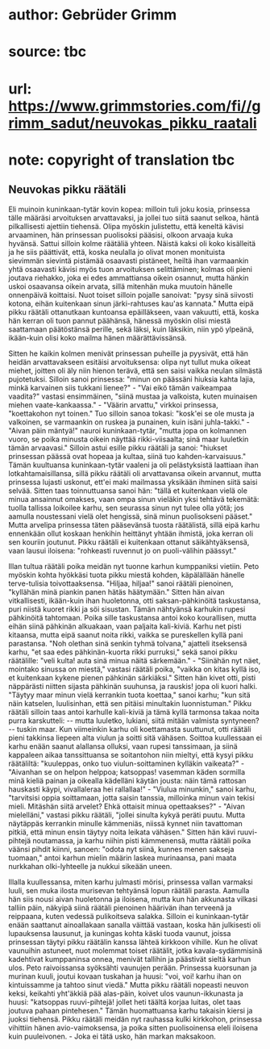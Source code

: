 # author: Gebrüder Grimm
# source: tbc
# url: https://www.grimmstories.com/fi//grimm_sadut/neuvokas_pikku_raatali
# note: copyright of translation tbc

## Neuvokas pikku räätäli 

Eli muinoin kuninkaan-tytär kovin kopea: milloin tuli joku kosia,
prinsessa tälle määräsi arvoituksen arvattavaksi, ja jollei tuo siitä
saanut selkoa, häntä pilkallisesti ajettiin tiehensä. Olipa myöskin
julistettu, että keneltä kävisi arvaaminen, hän prinsessan puolisoksi
pääsisi, olkoon arvaaja kuka hyvänsä. Sattui silloin kolme räätäliä
yhteen. Näistä kaksi oli koko kisälleitä ja he siis päättivät, että,
koska neulalla jo olivat monen monituista sievimmän sievintä pistämää
osaavasti pistäneet, heiltä ihan varmaankin yhtä osaavasti kävisi myös
tuon arvoituksen selittäminen; kolmas oli pieni joutava riehakko, joka
ei edes ammattiansa oikein osannut, mutta hänkin uskoi osaavansa oikein
arvata, sillä mitenhän muka muutoin hänelle onnenpäivä koittaisi. Nuot
toiset silloin pojalle sanoivat: "pysy sinä siivosti kotona, eihän
kuitenkaan sinun järki-rahtuses kau'as kannata." Mutta eipä pikku
räätäli ottanutkaan kuntoansa epäilläkseen, vaan vakuutti, että, koska
hän kerran oli tuon pannut päähänsä, hänessä myöskin olisi miestä
saattamaan päätöstänsä perille, sekä läksi, kuin läksikin, niin ypö
ylpeänä, ikään-kuin olisi koko mailma hänen määrättävissänsä.

Sitten he kaikin kolmen menivät prinsessan puheille ja pyysivät, että
hän heidän arvattavakseen esitäisi arvoituksensa: olipa nyt tullut muka
oikeat miehet, joitten oli äly niin hienon terävä, että sen saisi vaikka
neulan silmästä pujotetuksi. Silloin sanoi prinsessa: "minun on
päässäni hiuksia kahta lajia, minkä karvainen siis tukkani lienee?" -
"Vai eikö tämän vaikeampaa vaadita?" vastasi ensimmäinen, "siinä
mustaa ja valkoista, kuten muinaisen miehen vaate-kankaassa." -
"Väärin arvattu," virkkoi prinsessa, "koettakohon nyt toinen." Tuo
silloin sanoa tokasi: "kosk'ei se ole musta ja valkoinen, se
varmaankin on ruskea ja punainen, kuin isäni juhla-takki." - "Aivan
päin mäntyä!" nauroi kuninkaan-tytär, "mutta jopa on kolmannen vuoro,
se poika minusta oikein näyttää rikki-viisaalta; sinä maar luuletkin
tämän arvaavasi." Silloin astui esille pikku räätäli ja sanoi:
"hiukset prinsessan päässä ovat hopeaa ja kultaa, siinä tuo
kahden-karvaisuus." Tämän kuultuansa kuninkaan-tytär vaaleni ja oli
pelästyksistä laattiaan ihan lotkahtamaisillansa, sillä pikku räätäli
oli arvattavansa oikein arvannut, mutta prinsessa lujasti uskonut,
ett'ei maki mailmassa yksikään ihminen siitä saisi selvää. Sitten taas
toinnuttuansa sanoi hän: "tällä et kuitenkaan vielä ole minua ansainnut
omakses, vaan ompa sinun vieläkin yksi tehtävä tekemätä: tuolla tallissa
loikoilee karhu, sen seurassa sinun nyt tulee olla yötä; jos aamulla
noustessani vielä olet hengissä, sinä minun puolisokseni pääset." Mutta
arvelipa prinsessa täten pääsevänsä tuosta räätälistä, sillä eipä karhu
ennenkään ollut koskaan henkihin heittänyt yhtään ihmistä, joka kerran
oli sen kouriin joutunut. Pikku räätäli ei kuitenkaan ottanut
säikähtyäksensä, vaan lausui iloisena: "rohkeasti ruvennut jo on
puoli-välihin päässyt."

Illan tultua räätäli poika meidän nyt tuonne karhun kumppaniksi vietiin.
Peto myöskin kohta hyökkäsi tuota pikku miestä kohden, käpälällään
hänelle terve-tulisia toivottaaksensa. "Hiljaa, hiljaa!" sanoi räätäli
pienoinen, "kyllähän minä piankin panen hätäs häätymään." Sitten hän
aivan vitkallisesti, ikään-kuin ihan huoletonna, otti saksan-pähkinöitä
taskustansa, puri niistä kuoret rikki ja söi sisustan. Tämän nähtyänsä
karhukin rupesi pähkinöitä tahtomaan. Poika sille taskustansa antoi koko
kourallisen, mutta eihän siinä pähkinän alkuakaan, vaan paljaita
kali-kiviä. Karhu net pisti kitaansa, mutta eipä saanut noita rikki,
vaikka se pureskellen kyllä pani parastansa. "Noh olethan sinä senkin
tyhmä tolvana," ajatteli itseksensä karhu, "et saa edes
pähkinän-kuorta rikki purruksi," sekä sanoi pikku räätälille: "veli
kulta! auta sinä minua näitä särkemään." - "Siinähän nyt näet,
mointako sinussa on miestä," vastasi räätäli poika, "vaikka on kitas
kyllä iso, et kuitenkaan kykene pienen pähkinän särkiäksi." Sitten hän
kivet otti, pisti näppärästi niitten sijasta pähkinän suuhunsa, ja
rauskis! jopa oli kuori halki. "Täytyy maar minun vielä kerrankin tuota
koettaa," sanoi karhu; "kun sitä näin katselen, luulisinhan, että sen
pitäisi minultakin luonnistuman." Pikku räätäli silloin taas antoi
karhulle kali-kiviä ja tämä kyllä tarmonsa takaa noita purra
karskutteli: -- mutta luuletko, lukiani, siitä mitään valmista
syntyneen? -- tuskin maar. Kun viimeinkin karhu oli koettamasta
suuttunut, otti räätäli pieni takkinsa liepeen alta viulun ja soitti
sitä vähäsen. Soittoa kuullessaan ei karhu enään saanut alallansa
olluksi, vaan rupesi tanssimaan, ja siinä kappaleen aikaa tanssittuansa
se soitantohon niin mieltyi, että kysyi pikku räätäliltä: "kuuleppas,
onko tuo viulun-soittaminen kylläkin vaikeata?" - "Aivanhan se on
helpon helppoa; katsoppas! vasemman käden sormilla minä kieliä painan ja
oikealla kädelläni käytän jousta: näin tämä rattosan hauskasti käypi,
vivallaleraa hei rallallaa!" - "Viulua minunkin," sanoi karhu,
"tarvitsisi oppia soittamaan, jotta saisin tanssia, milloinka minun
vain tekisi mieli. Mitäshän siitä arvelet? Ehkä ottaisit minua
opettaakses?" - "Aivan mielelläni," vastasi pikku räätäli, "jollei
sinulta kykyä peräti puutu. Mutta näytäppäs kerrankin minulle kämmeniäs,
niissä kynnet niin tavattoman pitkiä, että minun ensin täytyy noita
leikata vähäsen." Sitten hän kävi ruuvi-pihtejä noutamassa, ja karhu
niihin pisti kämmenensä, mutta räätäli poika väänsi pihdit kiinni,
sanoen: "odota nyt siinä, kunnes menen sakseja tuomaan," antoi karhun
mielin määrin laskea murinaansa, pani maata nurkkahan olki-lyhteelle ja
nukkui sikeään uneen.

Illalla kuullessansa, miten karhu julmasti mörisi, prinsessa vallan
varmaksi luuli, sen muka ilosta murisevan tehtyänsä lopun räätäli
parasta. Aamulla hän siis nousi aivan huoletonna ja iloisena, mutta kun
hän akkunasta vilkasi talliin päin, näkyipä siinä räätäli pienoinen
häärivän ihan terveenä ja reippaana, kuten vedessä pulikoitseva salakka.
Silloin ei kuninkaan-tytär enään saattanut ainoallakaan sanalla väittää
vastaan, koska hän julkisesti oli lupauksensa lausunut, ja kuningas
kohta käski tuoda vaunut, joissa prinsessan täytyi pikku räätälin kanssa
lähteä kirkkoon vihille. Kun he olivat vaunuihin astuneet, nuot molemmat
toiset räätälit, jotka kavala-sydämmisinä kadehtivat kumppaninsa onnea,
menivät tallihin ja päästivät sieltä karhun ulos. Peto raivoissansa
syöksähti vaunujen perään. Prinsessa kuorsunan ja murinan kuuli, joutui
kovaan tuskahan ja huusi: "voi, voi! karhu ihan on kintuissamme ja
tahtoo sinut viedä." Mutta pikku räätäli nopeasti neuvon keksi,
keikahti yht'äkkiä pää alas-päin, koivet ulos vaunun-ikkunasta ja
huusi: "katsoppas ruuvi-pihtejä! jollet heti täältä korjaa luitas, olet
taas joutuva pahaan pintehesen." Tämän huomattuansa karhu takaisin
kiersi ja juoksi tiehensä. Pikku räätäli meidän nyt rauhassa kulki
kirkkohon, prinsessa vihittiin hänen avio-vaimoksensa, ja poika sitten
puolisoinensa eleli iloisena kuin puuleivonen. - Joka ei tätä usko, hän
markan maksakoon.
